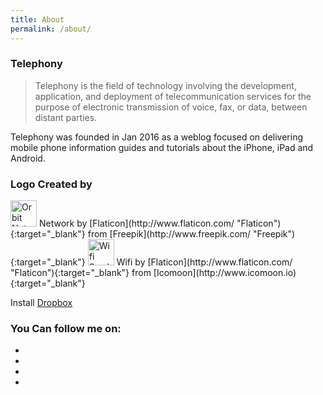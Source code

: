 ```yaml
---
title: About
permalink: /about/
---
```


### Telephony

>Telephony is the field of technology involving the development, application, and deployment of telecommunication services for the purpose of electronic transmission of voice, fax, or data, between distant parties.

Telephony was founded in Jan 2016 as a weblog focused on delivering mobile phone information guides and tutorials about the iPhone, iPad and Android.

### Logo Created by

<img src="http://logomakr.com/media/clipart/freepik_science-icons/orbit-network-symbol_40525.svg" width="42" height="42" class="img-responsive thumbnail" title="Orbit Network Symbol" alt="Orbit Network Symbol">
Network by [Flaticon](http://www.flaticon.com/ "Flaticon"){:target="_blank"} from 
[Freepik](http://www.freepik.com/ "Freepik"){:target="_blank"}

<img src="http://logomakr.com/media/clipart/icomoon_icomoon-free-1/connection_23644.svg" width="42" height="42" class="img-responsive thumbnail" title="Wifi Symbol" alt="Wifi Symbol">
Wifi by [Flaticon](http://www.flaticon.com/ "Flaticon"){:target="_blank"} from 
[Icomoon](http://www.icomoon.io){:target="_blank"}

Install <a href="https://db.tt/nEXNAHdF" role="button"><span class="fa fa-dropbox"></span> Dropbox</a>

### You Can follow me on:

<ul class="list-inline">
    <li>
        <a target="_blank" class="btn btn-custom social-button" role="button" href="https://www.facebook.com/daniel.aoude">
            <span class="fa fa-facebook fa-2x" aria-hidden="true"></span>
        </a>
    </li>
    <li>
        <a target="_blank" class="btn btn-custom social-button" role="button" href="https://www.linkedin.com/in/daniel-awde-88250362">
            <span class="fa fa-linkedin fa-2x" aria-hidden="true"></span>
        </a>
    </li>
    <li>
        <a target="_blank" class="btn btn-custom social-button" role="button" href="https://github.com/danielawde9">
            <span class="fa fa-github fa-2x" aria-hidden="true"></span>
        </a>
    </li>
    <li>
        <a target="_blank" class="btn btn-custom social-button" role="button" href="https://twitter.com/DanielAwde?lang=en">
            <span class="fa fa-twitter fa-2x" aria-hidden="true"></span>
        </a>
    </li>
</ul>